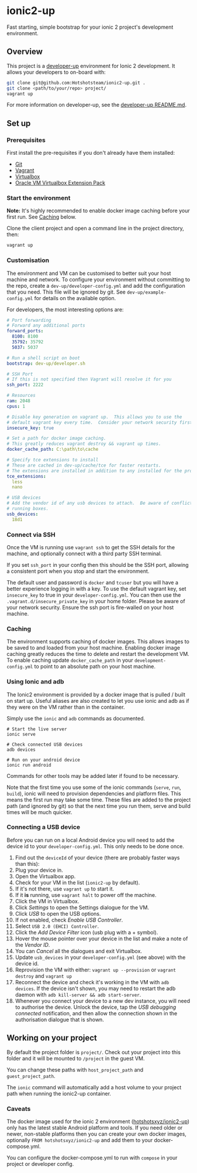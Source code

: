 # ionic2-up
Fast starting, simple bootstrap for your ionic 2 project's development environment.

## Overview
This project is a [developer-up](https://github.com/Hotshotsteam/developer-up) environment for Ionic 2 development.  It allows your developers to on-board with:

```sh
git clone git@github.com:Hotshotsteam/ionic2-up.git .
git clone <path/to/your/repo> project/
vagrant up
```

For more information on developer-up, see the [developer-up README.md](https://github.com/Hotshotsteam/developer-up).

## Set up

### Prerequisites
First install the pre-requisites if you don't already have them installed:

- [Git](https://git-scm.com/)
- [Vagrant](https://www.vagrantup.com/)
- [Virtualbox](https://www.virtualbox.org/)
- [Oracle VM Virtualbox Extension Pack](https://www.virtualbox.org/wiki/Downloads)

### Start the environment
**Note:** It's highly recommended to enable docker image caching before your first run.  See [Caching](https://github.com/Hotshotsteam/client/wiki/Development-Environment#caching) below.

Clone the client project and open a command line in the project directory, then:

```sh
vagrant up
```

### Customisation
The environment and VM can be customised to better suit your host machine and network.  To configure your environment without committing to the repo, create a ```dev-up/developer-config.yml``` and add the configuration that you need.  This file will be ignored by git.  See ```dev-up/example-config.yml``` for details on the available option.

For developers, the most interesting options are:

```yaml
# Port forwarding
# Forward any additional ports
forward_ports:
  8100: 8100
  35792: 35792
  5037: 5037

# Run a shell script on boot
bootstrap: dev-up/developer.sh

# SSH Port
# If this is not specified then Vagrant will resolve it for you
ssh_port: 2222

# Resources
ram: 2048
cpus: 1

# Disable key generation on vagrant up.  This allows you to use the
# default vagrant key every time.  Consider your network security first.
insecure_key: true

# Set a path for docker image caching.
# This greatly reduces vagrant destroy && vagrant up times.
docker_cache_path: C:\path\to\cache

# Specify tce extensions to install
# These are cached in dev-up/cache/tce for faster restarts.
# The extensions are installed in addition to any installed for the project.
tce_extensions:
  less
  nano

# USB devices
# Add the vendor id of any usb devices to attach.  Be aware of conflicts with other
# running boxes.
usb_devices:
  18d1
```

### Connect via SSH
Once the VM is running use ```vagrant ssh``` to get the SSH details for the machine, and optionally connect with a third party SSH terminal.

If you set ```ssh_port``` in your config then this should be the SSH port, allowing a consistent port when you stop and start the environment.

The default user and password is ```docker``` and ```tcuser``` but you will have a better experience logging in with a key.  To use the default vagrant key, set ```insecure_key``` to true in your ```developer-config.yml```.  You can then use the ```.vagrant.d/insecure_private_key``` in your home folder.  Please be aware of your network security.  Ensure the ssh port is fire-walled on your host machine.

### Caching
The environment supports caching of docker images.  This allows images to be saved to and loaded from your host machine.  Enabling docker image caching greatly reduces the time to delete and restart the development VM.  To enable caching update ```docker_cache_path``` in your ```development-config.yml``` to point to an absolute path on your host machine.

### Using Ionic and adb
The Ionic2 environment is provided by a docker image that is pulled / built on start up.  Useful aliases are also created to let you use ionic and adb as if they were on the VM rather than in the container.

Simply use the ```ionic``` and ```adb``` commands as documented.

```
# Start the live server
ionic serve

# Check connected USB devices
adb devices

# Run on your android device
ionic run android
```

Commands for other tools may be added later if found to be necessary.

Note that the first time you use some of the ionic commands (```serve```, ```run```, ```build```), ionic will need to provision dependencies and platform files.  This means the first run may take some time.  These files are added to the project path (and ignored by git) so that the next time you run them, serve and build times will be much quicker.

### Connecting a USB device
Before you can run on a local Android device you will need to add the device id to your ```developer-config.yml```.  This only needs to be done once.

1. Find out the ```deviceId``` of your device (there are probably faster ways than this):
 1. Plug your device in.
 1. Open the Virtualbox app.
 1. Check for your VM in the list (```ionic2-up``` by default).
 1. If it's not there, use ```vagrant up``` to start it.
 1. If it **is** running, use ```vagrant halt``` to power off the machine.
 1. Click the VM in Virtualbox.
 1. Click *Settings* to open the Settings dialogue for the VM.
 1. Click *USB* to open the USB options.
 1. If not enabled, check *Enable USB Controller*.
 1. Select ```USB 2.0 (EHCI) Controller```.
 1. Click the *Add Device Filter* icon (usb plug with a + symbol).
 1. Hover the mouse pointer over your device in the list and make a note of the *Vendor ID*.
 1. You can *Cancel* all the dialogues and exit Virtualbox.
1. Update ```usb_devices``` in your ```developer-config.yml``` (see above) with the device id.
1. Reprovision the VM with either:
```vagrant up --provision``` or ```vagrant destroy``` and ```vagrant up```
1. Reconnect the device and check it's working in the VM with ```adb devices```.  If the device isn't shown, you may need to restart the adb daemon with ```adb kill-server && adb start-server```.
1. Whenever you connect your device to a new dev instance, you will need to authorise the device.  Unlock the device, tap the *USB debugging connected* notification, and then allow the connection shown in the authorisation dialogue that is shown.

## Working on your project
By default the project folder is ```project/```.  Check out your project into this folder and it will be mounted to ```/project``` in the guest VM.

You can change these paths with ```host_project_path``` and ```guest_project_path```.

The ```ionic``` command will automatically add a host volume to your project path when running the ionic2-up container.

### Caveats
The docker image used for the ionic 2 environment ([hotshotsxyz/ionic2-up](https://hub.docker.com/r/hotshotsxyz/ionic2-up/)) only has the latest stable Android platform and tools.  If you need older or newer, non-stable platforms then you can create your own docker images, optionally ```FROM hotshotsxyz/ionic2-up``` and add them to your docker-compose.yml.

You can configure the docker-compose.yml to run with ```compose``` in your project or developer config.
